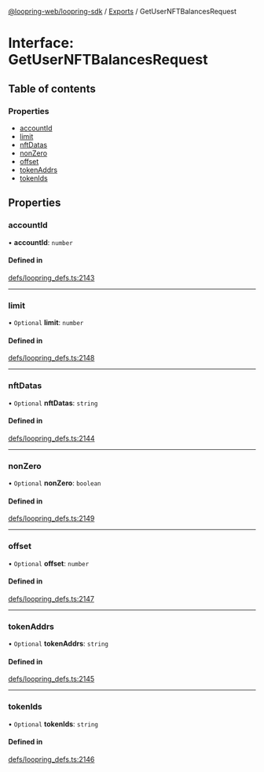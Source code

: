 [@loopring-web/loopring-sdk](../README.md) / [Exports](../modules.md) / GetUserNFTBalancesRequest

# Interface: GetUserNFTBalancesRequest

## Table of contents

### Properties

- [accountId](GetUserNFTBalancesRequest.md#accountid)
- [limit](GetUserNFTBalancesRequest.md#limit)
- [nftDatas](GetUserNFTBalancesRequest.md#nftdatas)
- [nonZero](GetUserNFTBalancesRequest.md#nonzero)
- [offset](GetUserNFTBalancesRequest.md#offset)
- [tokenAddrs](GetUserNFTBalancesRequest.md#tokenaddrs)
- [tokenIds](GetUserNFTBalancesRequest.md#tokenids)

## Properties

### accountId

• **accountId**: `number`

#### Defined in

[defs/loopring_defs.ts:2143](https://github.com/Loopring/loopring_sdk/blob/02976c9/src/defs/loopring_defs.ts#L2143)

___

### limit

• `Optional` **limit**: `number`

#### Defined in

[defs/loopring_defs.ts:2148](https://github.com/Loopring/loopring_sdk/blob/02976c9/src/defs/loopring_defs.ts#L2148)

___

### nftDatas

• `Optional` **nftDatas**: `string`

#### Defined in

[defs/loopring_defs.ts:2144](https://github.com/Loopring/loopring_sdk/blob/02976c9/src/defs/loopring_defs.ts#L2144)

___

### nonZero

• `Optional` **nonZero**: `boolean`

#### Defined in

[defs/loopring_defs.ts:2149](https://github.com/Loopring/loopring_sdk/blob/02976c9/src/defs/loopring_defs.ts#L2149)

___

### offset

• `Optional` **offset**: `number`

#### Defined in

[defs/loopring_defs.ts:2147](https://github.com/Loopring/loopring_sdk/blob/02976c9/src/defs/loopring_defs.ts#L2147)

___

### tokenAddrs

• `Optional` **tokenAddrs**: `string`

#### Defined in

[defs/loopring_defs.ts:2145](https://github.com/Loopring/loopring_sdk/blob/02976c9/src/defs/loopring_defs.ts#L2145)

___

### tokenIds

• `Optional` **tokenIds**: `string`

#### Defined in

[defs/loopring_defs.ts:2146](https://github.com/Loopring/loopring_sdk/blob/02976c9/src/defs/loopring_defs.ts#L2146)
